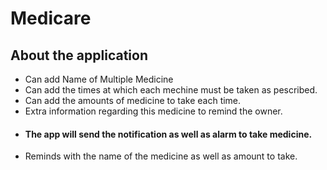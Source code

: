 # Medicare
## About the application
- Can add Name of Multiple Medicine
- Can add the times at which each mechine must be taken as pescribed.
- Can add the amounts of medicine to take each time.
- Extra information regarding this medicine to remind the owner.
- #### The app will send the notification as well as alarm to take medicine.
- Reminds with the name of the medicine as well as amount to take.
